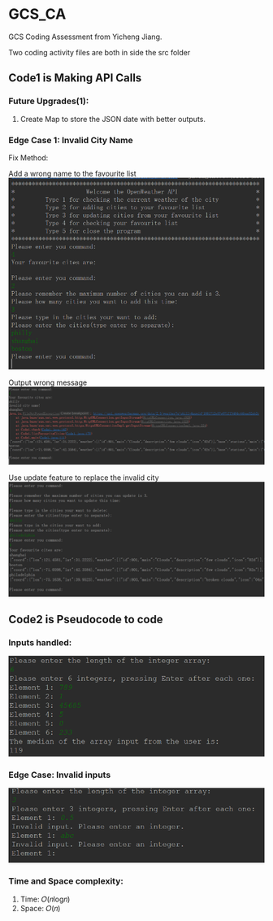 # GCS_CA

GCS Coding Assessment from Yicheng Jiang.

Two coding activity files are both in side the src folder

## Code1 is Making API Calls

### Future Upgrades(1):

1. Create Map to store the JSON date with better outputs.

### Edge Case 1: Invalid City Name

Fix Method:

Add a wrong name to the favourite list
![img.png](img.png)

Output wrong message
![img_1.png](img_1.png)

Use update feature to replace the invalid city
![img_2.png](img_2.png)

## Code2 is Pseudocode to code

### Inputs handled:
![img_3.png](img_3.png)

### Edge Case: Invalid inputs
![img_4.png](img_4.png)

### Time and Space complexity:
1. Time: 𝑂(𝑛log𝑛)
2. Space: 𝑂(𝑛)